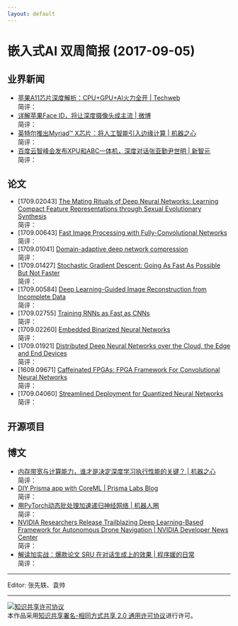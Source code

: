 ```yaml
---
layout: default
---
```


# 嵌入式AI 双周简报 (2017-09-05)

## 业界新闻

- [苹果A11芯片深度解析：CPU+GPU+AI火力全开 | Techweb](http://mo.techweb.com.cn/smarthardware/2017-09-15/2585053.shtml)<br/>
简评：
- [详解苹果Face ID，将让深度摄像头成主流 | 微博](http://weibo.com/ttarticle/p/show?id=2309351000224151799551546525)<br/>
简评：
- [英特尔推出Myriad™ X芯片：将人工智能引入边缘计算 | 机器之心](https://mp.weixin.qq.com/s?timestamp=1505659692&src=3&ver=1&signature=RqO*q11RJoYfgXA1m9TtI20pQY80y0AbYT2acpZaWUgqET1y*DhacFC5*ILkTuRuFjmNxEaIVv*WbMYoslTzMdv3H3Gu*RO-k2UYLYTFYN5b3T-LRyR9AvLT0gj0H*FseKHURjN7U88ZvsdkIZvV7CQuopChsKTrJr4p-ddY*Gs=)<br/>
简评：
- [百度云智峰会发布XPU和ABC一体机，深度对话张亚勤尹世明 | 新智元](https://mp.weixin.qq.com/s?timestamp=1505659834&src=3&ver=1&signature=RqO*q11RJoYfgXA1m9TtI6ijFXUWFvvyBS3KsHh6SNwmrg4rXdeXiEyZ699d5gCWczNhEKnObK8rRk-UXCdn**RdoLcYwZZHb4rfomo-mWDpXDt8eHlo2y*6Xrgc4MHHtG928sgxy9X3M*-xpwSrV4OcO8VMWdtcMY6Qkc1vmDk=)<br/>
简评：

## 论文

- [1709.02043] [The Mating Rituals of Deep Neural Networks: Learning Compact Feature Representations through Sexual Evolutionary Synthesis](https://arxiv.org/abs/1709.02043)<br/>
简评：
- [1709.00643] [Fast Image Processing with Fully-Convolutional Networks](https://arxiv.org/abs/1709.00643)<br/>
简评：
- [1709.01041] [Domain-adaptive deep network compression](https://arxiv.org/abs/1709.01041)<br/>
简评：
- [1709.01427] [Stochastic Gradient Descent: Going As Fast As Possible But Not Faster](https://arxiv.org/abs/1709.01427)<br/>
简评：
- [1709.00584] [Deep Learning-Guided Image Reconstruction from Incomplete Data](https://arxiv.org/abs/1709.00584)<br/>
简评：
- [1709.02755] [Training RNNs as Fast as CNNs](https://arxiv.org/abs/1709.02755)<br/>
简评：
- [1709.02260] [Embedded Binarized Neural Networks](https://arxiv.org/abs/1709.02260)<br/>
简评：
- [1709.01921] [Distributed Deep Neural Networks over the Cloud, the Edge and End Devices](https://arxiv.org/abs/1709.01921)<br/>
简评：
- [1609.09671] [Caffeinated FPGAs: FPGA Framework For Convolutional Neural Networks](https://arxiv.org/abs/1609.09671)<br/>
简评：
- [1709.04060] [Streamlined Deployment for Quantized Neural Networks](https://arxiv.org/abs/1709.04060)<br/>
简评：

## 开源项目

## 博文

- [内存带宽与计算能力，谁才是决定深度学习执行性能的关键？ | 机器之心](https://mp.weixin.qq.com/s?timestamp=1505659692&src=3&ver=1&signature=RqO*q11RJoYfgXA1m9TtI20pQY80y0AbYT2acpZaWUgqET1y*DhacFC5*ILkTuRuFjmNxEaIVv*WbMYoslTzMdOQxsD-ttJNHNU0Zcbhzf-KeJDUoebt4oEiNcrvXn1oTfWerMZylRdu7fXuigBvQ1kewjPW7Cgzj31Ff4-V9*k=)<br/>
简评：
- [DIY Prisma app with CoreML | Prisma Labs Blog](https://blog.prismalabs.ai/diy-prisma-app-with-coreml-6b4994cc99e1)<br/>
简评：
- [用PyTorch动态批处理加速递归神经网络 | 机器人圈](https://mp.weixin.qq.com/s/_6WsbDKZ2Pfipi-blrhzWw)<br/>
简评：
- [NVIDIA Researchers Release Trailblazing Deep Learning-Based Framework for Autonomous Drone Navigation | NVIDIA Developer News Center](https://news.developer.nvidia.com/nvidia-researchers-release-trailblazing-deep-learning-based-framework-for-autonomous-drone-navigation/)<br/>
简评：
- [解读加实战：爆款论文 SRU 在对话生成上的效果 | 程序媛的日常](https://mp.weixin.qq.com/s/i-EWyn208OQRBvZz2aIu5g)<br/>
简评：

----

Editor: 张先轶、袁帅

----

<a rel="license" href="http://creativecommons.org/licenses/by-sa/2.0/"><img alt="知识共享许可协议" style="border-width:0" src="https://i.creativecommons.org/l/by-sa/2.0/88x31.png" /></a><br />本作品采用<a rel="license" href="http://creativecommons.org/licenses/by-sa/2.0/">知识共享署名-相同方式共享 2.0 通用许可协议</a>进行许可。
